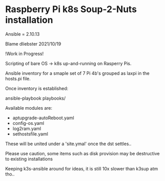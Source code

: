 # Raspberry Pi k8s Soup-2-Nuts installation 

Ansible = 2.10.13

Blame dliebster 2021/10/19


!Work in Progress!

Scripting of bare OS -> k8s up-and-running on Rasperry Pis.

Ansible inventory for a smaple set of 7 Pi 4b's grouped as laxpi in the hosts.pi file.


Once inventory is established:

ansible-playbook playbooks/<insert playbook name here>


Available modules are: 
* aptupgrade-autoReboot.yaml
* config-os.yaml
* log2ram.yaml
* sethostsfile.yaml

These will be united under a 'site.ymal' once the dst settles..

Please use caution, some items such as disk provision may be destructive to existing installations
  
  
Keeping k3s-ansible around for ideas, it is still 10x slower than k3sup atm tho..
